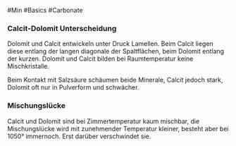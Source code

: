#Min #Basics #Carbonate 

### Calcit-Dolomit Unterscheidung

Dolomit und Calcit entwickeln unter Druck Lamellen. Beim Calcit liegen diese entlang der langen diagonale der Spaltflächen, beim Dolomit entlang der kurzen.
Dolomit und Calcit bilden bei Raumtemperatur keine Mischkristalle.

Beim Kontakt mit Salzsäure schäumen beide Minerale, Calcit jedoch stark, Dolomit oft nur in Pulverform und schwächer.


### Mischungslücke

Calcit und Dolomit sind bei Zimmertemperatur kaum mischbar, die Mischungslücke wird mit zunehmender Temperatur kleiner, besteht aber bei 1050° immernoch. Erst darüber verschwindet sie.